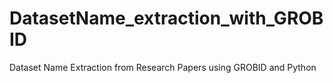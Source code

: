 # DatasetName_extraction_with_GROBID
Dataset Name Extraction from Research Papers using GROBID and Python

